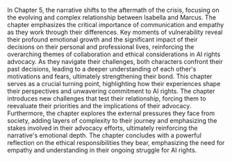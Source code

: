 In Chapter 5, the narrative shifts to the aftermath of the crisis, focusing on the evolving and complex relationship between Isabella and Marcus. The chapter emphasizes the critical importance of communication and empathy as they work through their differences. Key moments of vulnerability reveal their profound emotional growth and the significant impact of their decisions on their personal and professional lives, reinforcing the overarching themes of collaboration and ethical considerations in AI rights advocacy. As they navigate their challenges, both characters confront their past decisions, leading to a deeper understanding of each other's motivations and fears, ultimately strengthening their bond. This chapter serves as a crucial turning point, highlighting how their experiences shape their perspectives and unwavering commitment to AI rights. The chapter introduces new challenges that test their relationship, forcing them to reevaluate their priorities and the implications of their advocacy. Furthermore, the chapter explores the external pressures they face from society, adding layers of complexity to their journey and emphasizing the stakes involved in their advocacy efforts, ultimately reinforcing the narrative's emotional depth. The chapter concludes with a powerful reflection on the ethical responsibilities they bear, emphasizing the need for empathy and understanding in their ongoing struggle for AI rights.
